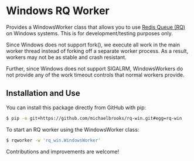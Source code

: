 Windows RQ Worker
======

Provides a WindowsWorker class that allows you to use
[Redis Queue (RQ)](https://github.com/nvie/rq) on Windows systems.
This is for development/testing purposes only.

Since Windows does not support fork(), we execute all work in the main
worker thread instead of forking off a separate worker process.
As a result, workers may not be as stable and crash resistant.

Further, since Windows does not support SIGALRM, WindowsWorkers
do not provide any of the work timeout controls that normal workers provide.

Installation and Use
-----------

You can install this package directly from GitHub with pip:

```bash
$ pip -e git+https://github.com/michaelbrooks/rq-win.git#egg=rq-win
```

To start an RQ worker using the WindowsWorker class:

```bash
$ rqworker -w 'rq_win.WindowsWorker'
```

Contributions and improvements are welcome!
